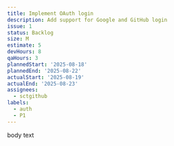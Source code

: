 ```yaml
---
title: Implement OAuth login
description: Add support for Google and GitHub login
issue: 1
status: Backlog
size: M
estimate: 5
devHours: 8
qaHours: 3
plannedStart: '2025-08-18'
plannedEnd: '2025-08-22'
actualStart: '2025-08-19'
actualEnd: '2025-08-23'
assignees:
  - sctgithub
labels:
  - auth
  - P1
---
```


body text